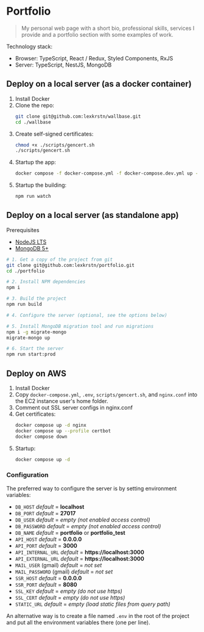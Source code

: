 # Portfolio

> My personal web page with a short bio, professional skills, services
> I provide and a portfolio section with some examples of work.

Technology stack:
- Browser: TypeScript, React / Redux, Styled Components, RxJS
- Server: TypeScript, NestJS, MongoDB

## Deploy on a local server (as a docker container)

1. Install Docker
2. Clone the repo:
   ```sh
   git clone git@github.com:lexkrstn/wallbase.git
   cd ./wallbase
   ```
3. Create self-signed certificates:
   ```sh
   chmod +x ./scripts/gencert.sh
   ./scripts/gencert.sh
   ```
4. Startup the app:
   ```sh
   docker compose -f docker-compose.yml -f docker-compose.dev.yml up -d
   ```
5. Startup the building:
   ```sh
   npm run watch
   ```

## Deploy on a local server (as standalone app)

Prerequisites
- [NodeJS LTS](https://nodejs.dev)
- [MongoDB 5+](https://docs.mongodb.com/manual/installation/)

```bash
# 1. Get a copy of the project from git
git clone git@github.com:lexkrstn/portfolio.git
cd ./portfolio

# 2. Install NPM dependencies
npm i

# 3. Build the project
npm run build

# 4. Configure the server (optional, see the options below)

# 5. Install MongoDB migration tool and run migrations
npm i -g migrate-mongo
migrate-mongo up

# 6. Start the server
npm run start:prod
```

## Deploy on AWS

1. Install Docker
2. Copy `docker-compose.yml`, `.env`, `scripts/gencert.sh`, and `nginx.conf`
   into the EC2 instance user's home folder.
3. Comment out SSL server configs in nginx.conf
4. Get certificates:
   ```sh
   docker compose up -d nginx
   docker compose up --profile certbot
   docker compose down
   ```
5. Startup:
   ```sh
   docker compose up -d
   ```

### Configuration

The preferred way to configure the server is by setting environment variables:
- `DB_HOST` *default* = **localhost**
- `DB_PORT` *default* = **27017**
- `DB_USER` *default* = *empty (not enabled access control)*
- `DB_PASSWORD` *default* = *empty (not enabled access control)*
- `DB_NAME` *default* = **portfolio** or **portfolio_test**
- `API_HOST` *default* = **0.0.0.0**
- `API_PORT` *default* = **3000**
- `API_INTERNAL_URL` *default* = **https://localhost:3000**
- `API_EXTERNAL_URL` *default* = **https://localhost:3000**
- `MAIL_USER` (gmail) *default* = *not set*
- `MAIL_PASSWORD` (gmail) *default* = *not set*
- `SSR_HOST` *default* = **0.0.0.0**
- `SSR_PORT` *default* = **8080**
- `SSL_KEY` *default* = *empty (do not use https)*
- `SSL_CERT` *default* = *empty (do not use https)*
- `STATIC_URL` *default* = *empty (load static files from query path)*

An alternative way is to create a file named `.env` in the root of the project
and put all the environment variables there (one per line).

